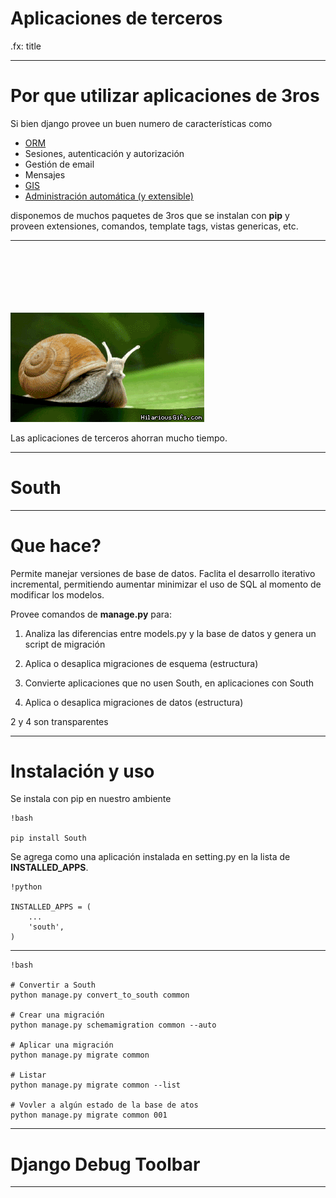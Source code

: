 # Aplicaciones de terceros

.fx: title

---

# Por que utilizar aplicaciones de 3ros

Si bien django provee un buen numero de características como

* <a href="https://docs.djangoproject.com/en/1.5/topics/db/models/">ORM</a>
* Sesiones, autenticación y autorización
* Gestión de email
* Mensajes
* <a href="http://bebblebrox.files.wordpress.com/2011/01/geodjango-pav-admin.png">GIS</a>
* <a href="http://django-dynamic-scraper.readthedocs.org/en/latest/_images/screenshot_django-admin_overview.png">Administración automática (y extensible)</a>


disponemos de muchos paquetes de 3ros que se instalan con **pip** y
proveen extensiones, comandos, template tags, vistas genericas, etc.


---


<img src="images/3ros.gif" style="padding-top: 20%">

<p style="text-align: center;">

Las aplicaciones de terceros ahorran mucho tiempo.
</p>

---

# South

---

# Que hace?

Permite manejar versiones de base de datos. Faclita el desarrollo iterativo incremental,
permitiendo aumentar minimizar el uso de SQL al momento de modificar los modelos.

Provee comandos de **manage.py** para:

1. Analiza las diferencias entre models.py y la base de datos
   y genera un script de migración

2. Aplica o desaplica migraciones de esquema (estructura)

3. Convierte aplicaciones que no usen South, en aplicaciones con South

4. Aplica o desaplica migraciones de datos (estructura)

2 y 4 son transparentes


---

# Instalación y uso

Se instala con pip en nuestro ambiente

    !bash

    pip install South

Se agrega como una aplicación instalada en setting.py en la lista de **INSTALLED_APPS**.

    !python

    INSTALLED_APPS = (
        ...
        'south',
    )


---

    !bash

    # Convertir a South
    python manage.py convert_to_south common

    # Crear una migración
    python manage.py schemamigration common --auto

    # Aplicar una migración
    python manage.py migrate common

    # Listar
    python manage.py migrate common --list

    # Vovler a algún estado de la base de atos
    python manage.py migrate common 001



---

# Django Debug Toolbar

---


